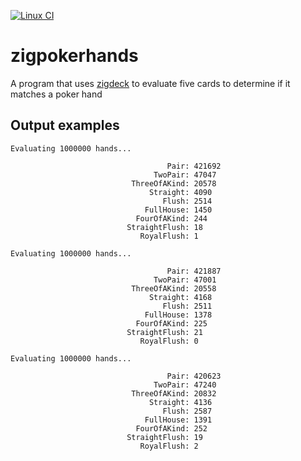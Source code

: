 [![Linux CI](https://github.com/andy5995/zigpokerhands/actions/workflows/linux.yml/badge.svg)](https://github.com/andy5995/zigpokerhands/actions/workflows/linux.yml)

# zigpokerhands

A program that uses [zigdeck](https://github.com/andy5995/zigdeck) to evaluate
five cards to determine if it matches a poker hand

## Output examples

```
Evaluating 1000000 hands...

                                   Pair: 421692
                                TwoPair: 47047
                           ThreeOfAKind: 20578
                               Straight: 4090
                                  Flush: 2514
                              FullHouse: 1450
                            FourOfAKind: 244
                          StraightFlush: 18
                             RoyalFlush: 1
```

```
Evaluating 1000000 hands...

                                   Pair: 421887
                                TwoPair: 47001
                           ThreeOfAKind: 20558
                               Straight: 4168
                                  Flush: 2511
                              FullHouse: 1378
                            FourOfAKind: 225
                          StraightFlush: 21
                             RoyalFlush: 0

```

```
Evaluating 1000000 hands...

                                   Pair: 420623
                                TwoPair: 47240
                           ThreeOfAKind: 20832
                               Straight: 4136
                                  Flush: 2587
                              FullHouse: 1391
                            FourOfAKind: 252
                          StraightFlush: 19
                             RoyalFlush: 2

```
